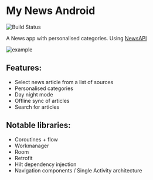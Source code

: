 # My News Android

![Build Status](https://app.bitrise.io/app/bfdfa0e1eb83b8af/status.svg?token=kSNCs9Ofd_lqQkIvavzlqg)

A News app with personalised categories. Using [NewsAPI](https://newsapi.org/)

![example](https://user-images.githubusercontent.com/46526348/86508005-61d09f00-bdd4-11ea-8441-c25d50d43423.gif)

## Features:

- Select news article from a list of sources
- Personalised categories
- Day night mode
- Offline sync of articles
- Search for articles

## Notable libraries:

- Coroutines + flow
- Workmanager
- Room
- Retrofit
- Hilt dependency injection
- Navigation components / Single Activity architecture


